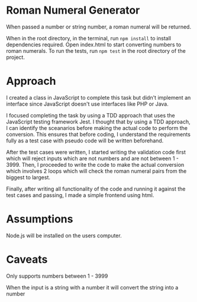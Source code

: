 # Roman Numeral Generator

When passed a number or string number, a roman numeral will be returned.

When in the root directory, in the terminal, run `npm install` to install dependencies required.
Open index.html to start converting numbers to roman numerals.
To run the tests, run `npm test` in the root directory of the project.

# Approach

I created a class in JavaScript to complete this task but didn't implement an interface since JavaScript doesn't use interfaces like PHP or Java.

I focused completing the task by using a TDD approach that uses the JavaScript testing framework Jest. I thought that by using a TDD approach, I can identify the sceanarios before making the actual code to perform the conversion. This ensures that before coding, I understand the requirements fully as a test case with pseudo code will be written beforehand.

After the test cases were written, I started writing the validation code first which will reject inputs which are not numbers and are not between 1 - 3999.
Then, I proceeded to write the code to make the actual conversion which involves 2 loops which will check the roman numeral pairs from the biggest to largest.

Finally, after writing all functionality of the code and running it against the test cases and passing, I made a simple frontend using html.

# Assumptions

Node.js will be installed on the users computer.

# Caveats

Only supports numbers between 1 - 3999

When the input is a string with a number it will convert the string into a number
